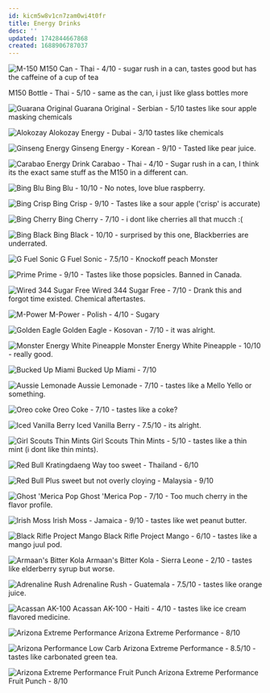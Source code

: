 ```yaml
---
id: kicm5w8v1cn7zam0wi4t0fr
title: Energy Drinks
desc: ''
updated: 1742844667868
created: 1688906787037
---
```

![M-150](assets/m-150.png)
M150 Can - Thai - 4/10 - sugar rush in a can, tastes good but has the caffeine of a cup of tea

M150 Bottle - Thai - 5/10 - same as the can, i just like glass bottles more

![Guarana Original](assets/guarana-original.png)
Guarana Original - Serbian - 5/10 tastes like sour apple masking chemicals

![Alokozay](assets/alokozay.png)
Alokozay Energy - Dubai - 3/10 tastes like chemicals

![Ginseng Energy](assets/ginseng-energy.png)
Ginseng Energy - Korean - 9/10 - Tasted like pear juice.

![Carabao Energy Drink](assets/carabao.png)
Carabao - Thai - 4/10 - Sugar rush in a can, I think its the exact same stuff as the M150 in a different can.

![Bing Blu](assets/bing-blu.png)
Bing Blu - 10/10 - No notes, love blue raspberry.

![Bing Crisp](assets/bing-crisp.png)
Bing Crisp - 9/10 - Tastes like a sour apple ('crisp' is accurate)

![Bing Cherry](assets/bing-cherry.png)
Bing Cherry - 7/10 - i dont like cherries all that mucch :(

![Bing Black](assets/bing-black.png)
Bing Black - 10/10 - surprised by this one, Blackberries are underrated.

![G Fuel Sonic](assets/gfuel-sonic.jpg)
G Fuel Sonic - 7.5/10 - Knockoff peach Monster

![Prime](assets/prime.jpg)
Prime -  9/10 - Tastes like those popsicles. Banned in Canada.

![Wired 344 Sugar Free](assets/wired-344-sugar-free.jpg)
Wired 344 Sugar Free - 7/10 - Drank this and forgot time existed. Chemical aftertastes.

![M-Power](assets/m-power.jpeg)
M-Power - Polish - 4/10 - Sugary

![Golden Eagle](assets/golden-eagle.png)
Golden Eagle - Kosovan - 7/10 - it was alright.

![Monster Energy White Pineapple](assets/monster-energy-white-pineapple.png)
Monster Energy White Pineapple - 10/10 - really good.

![Bucked Up Miami](assets/bucked-up-miami.png)
Bucked Up Miami - 7/10

![Aussie Lemonade](assets/aussie-lemonade.jpg)
Aussie Lemonade - 7/10 - tastes like a Mello Yello or something.

![Oreo coke](assets/oreo-coke.jpg)
Oreo Coke - 7/10 - tastes like a coke?

![Iced Vanilla Berry](assets/iced-vanilla-berry.jpg)
Iced Vanilla Berry - 7.5/10 - its alright.

![Girl Scouts Thin Mints](assets/girl-scouts-thin-mints.jpg)
Girl Scouts Thin Mints - 5/10 - tastes like a thin mint (i dont like thin mints).

![Red Bull Kratingdaeng](assets/thai-red-bull.jpg)
Way too sweet - Thailand - 6/10

![Red Bull Plus](assets/red-bull-plus.jpg)
sweet but not overly cloying - Malaysia - 9/10

![Ghost 'Merica Pop](assets/ghost-merica-pop.jpg)
Ghost 'Merica Pop - 7/10 - Too much cherry in the flavor profile.

![Irish Moss](assets/irish-moss.png)
Irish Moss - Jamaica - 9/10 - tastes like wet peanut butter.

![Black Rifle Project Mango](assets/black-rifle-project-mango.jpg)
Black Rifle Project Mango - 6/10 - tastes like a mango juul pod.

![Armaan's Bitter Kola](assets/armaans-bitter-kola.jpg)
Armaan's Bitter Kola - Sierra Leone - 2/10 - tastes like elderberry syrup but worse.

![Adrenaline Rush](assets/adrenaline-rush.jpg)
Adrenaline Rush - Guatemala - 7.5/10 - tastes like orange juice.

![Acassan AK-100](assets/acassan-ak-100.jpg)
Acassan AK-100 - Haiti - 4/10 - tastes like ice cream flavored medicine.

![Arizona Extreme Performance](assets/arizona-extreme-performance.jpg)
Arizona Extreme Performance - 8/10

![Arizona Performance Low Carb](assets/arizona-low-carb-performance.jpg)
Arizona Extreme Performance - 8.5/10 - tastes like carbonated green tea.

![Arizona Extreme Performance Fruit Punch](assets/arizona-extreme-performance-fruit-punch.jpg)
Arizona Extreme Performance Fruit Punch - 8/10
